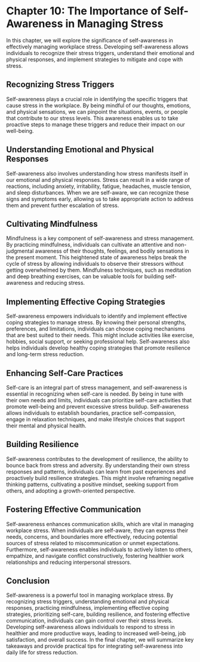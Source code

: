 Chapter 10: The Importance of Self-Awareness in Managing Stress
===============================================================

In this chapter, we will explore the significance of self-awareness in effectively managing workplace stress. Developing self-awareness allows individuals to recognize their stress triggers, understand their emotional and physical responses, and implement strategies to mitigate and cope with stress.

Recognizing Stress Triggers
---------------------------

Self-awareness plays a crucial role in identifying the specific triggers that cause stress in the workplace. By being mindful of our thoughts, emotions, and physical sensations, we can pinpoint the situations, events, or people that contribute to our stress levels. This awareness enables us to take proactive steps to manage these triggers and reduce their impact on our well-being.

Understanding Emotional and Physical Responses
----------------------------------------------

Self-awareness also involves understanding how stress manifests itself in our emotional and physical responses. Stress can result in a wide range of reactions, including anxiety, irritability, fatigue, headaches, muscle tension, and sleep disturbances. When we are self-aware, we can recognize these signs and symptoms early, allowing us to take appropriate action to address them and prevent further escalation of stress.

Cultivating Mindfulness
-----------------------

Mindfulness is a key component of self-awareness and stress management. By practicing mindfulness, individuals can cultivate an attentive and non-judgmental awareness of their thoughts, feelings, and bodily sensations in the present moment. This heightened state of awareness helps break the cycle of stress by allowing individuals to observe their stressors without getting overwhelmed by them. Mindfulness techniques, such as meditation and deep breathing exercises, can be valuable tools for building self-awareness and reducing stress.

Implementing Effective Coping Strategies
----------------------------------------

Self-awareness empowers individuals to identify and implement effective coping strategies to manage stress. By knowing their personal strengths, preferences, and limitations, individuals can choose coping mechanisms that are best suited to their needs. This might include activities like exercise, hobbies, social support, or seeking professional help. Self-awareness also helps individuals develop healthy coping strategies that promote resilience and long-term stress reduction.

Enhancing Self-Care Practices
-----------------------------

Self-care is an integral part of stress management, and self-awareness is essential in recognizing when self-care is needed. By being in tune with their own needs and limits, individuals can prioritize self-care activities that promote well-being and prevent excessive stress buildup. Self-awareness allows individuals to establish boundaries, practice self-compassion, engage in relaxation techniques, and make lifestyle choices that support their mental and physical health.

Building Resilience
-------------------

Self-awareness contributes to the development of resilience, the ability to bounce back from stress and adversity. By understanding their own stress responses and patterns, individuals can learn from past experiences and proactively build resilience strategies. This might involve reframing negative thinking patterns, cultivating a positive mindset, seeking support from others, and adopting a growth-oriented perspective.

Fostering Effective Communication
---------------------------------

Self-awareness enhances communication skills, which are vital in managing workplace stress. When individuals are self-aware, they can express their needs, concerns, and boundaries more effectively, reducing potential sources of stress related to miscommunication or unmet expectations. Furthermore, self-awareness enables individuals to actively listen to others, empathize, and navigate conflict constructively, fostering healthier work relationships and reducing interpersonal stressors.

Conclusion
----------

Self-awareness is a powerful tool in managing workplace stress. By recognizing stress triggers, understanding emotional and physical responses, practicing mindfulness, implementing effective coping strategies, prioritizing self-care, building resilience, and fostering effective communication, individuals can gain control over their stress levels. Developing self-awareness allows individuals to respond to stress in healthier and more productive ways, leading to increased well-being, job satisfaction, and overall success. In the final chapter, we will summarize key takeaways and provide practical tips for integrating self-awareness into daily life for stress reduction.
